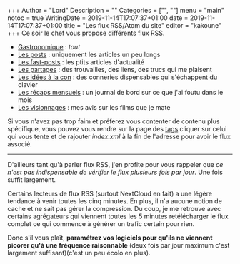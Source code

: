 +++
Author = "Lord"
Description = ""
Categories = ["", ""]
menu = "main"
notoc = true
WritingDate = 2019-11-14T17:07:37+01:00
date = 2019-11-14T17:07:37+01:00
title = "Les flux RSS/Atom du site"
editor = "kakoune"
+++
Ce soir le chef vous propose différents flux RSS.

  - [Gastronomique](https://lord.re/index.xml) : *tout*
  - [Les posts](https://lord.re/posts/index.xml) : uniquement les articles un peu longs
  - [Les fast-posts](https://lord.re/fast-posts/index.xml) : les ptits articles d'actualité
  - [Les partages](https://lord.re/shares/index.xml) : des trouvailles, des liens, des trucs qui me plaisent
  - [Les idées à la con](https://lord.re/ideas/index.xml) : des conneries dispensables qui s'échappent du clavier
  - [Les récaps mensuels](https://lord.re/recap/index.xml) : un journal de bord sur ce que j'ai foutu dans le mois
  - [Les visionnages](https://lord.re/visionnages/index.xml) : mes avis sur les films que je mate

Si vous n'avez pas trop faim et préferez vous contenter de contenu plus spécifique, vous pouvez vous rendre sur la page des [tags](https://lord.re/tags/) cliquer sur celui qui vous tente et de rajouter *index.xml* à la fin de l'adresse pour avoir le flux associé.

------------
D'ailleurs tant qu'à parler flux RSS, j'en profite pour vous rappeler que *ce n'est pas indispensable de vérifier le flux plusieurs fois par jour*.
Une fois suffit largement.

Certains lecteurs de flux RSS (surtout NextCloud en fait) a une légère tendance à venir toutes les cinq minutes.
En plus, il n'a aucune notion de cache et ne sait pas gérer la compression.
Du coup, je me retrouve avec certains agrégateurs qui viennent toutes les 5 minutes retélécharger le flux complet ce qui commence à générer un trafic certain pour rien.

Donc s'il vous plaît, **paramétrez vos logiciels pour qu'ils ne viennent picorer qu'à une fréquence raisonnable** (deux fois par jour maximum c'est largement suffisant)(c'est un peu écolo en plus).
